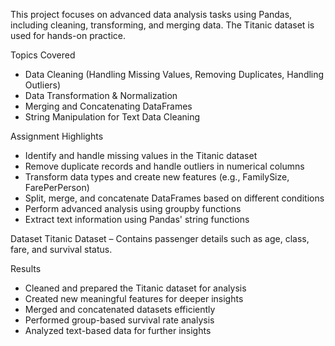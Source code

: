This project focuses on advanced data analysis tasks using Pandas, including cleaning, transforming, and merging data. The Titanic dataset is used for hands-on practice.

Topics Covered

- Data Cleaning (Handling Missing Values, Removing Duplicates, Handling Outliers)
- Data Transformation & Normalization
- Merging and Concatenating DataFrames
- String Manipulation for Text Data Cleaning

Assignment Highlights
- Identify and handle missing values in the Titanic dataset
- Remove duplicate records and handle outliers in numerical columns
- Transform data types and create new features (e.g., FamilySize, FarePerPerson)
- Split, merge, and concatenate DataFrames based on different conditions
- Perform advanced analysis using groupby functions
- Extract text information using Pandas' string functions

Dataset
Titanic Dataset – Contains passenger details such as age, class, fare, and survival status.

Results
- Cleaned and prepared the Titanic dataset for analysis
- Created new meaningful features for deeper insights
- Merged and concatenated datasets efficiently
- Performed group-based survival rate analysis
- Analyzed text-based data for further insights
